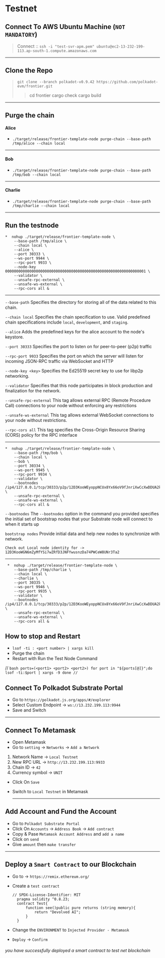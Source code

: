 # Testnet

## Connect To AWS Ubuntu Machine (`NOT MANDATORY`)

>Connect :: `ssh -i "test-svr-apm.pem" ubuntu@ec2-13-232-199-113.ap-south-1.compute.amazonaws.com`

---

## Clone the Repo
> `git clone --branch polkadot-v0.9.42 https://github.com/polkadot-evm/frontier.git`
>>cd frontier
>>cargo check
>>cargo build
---

## Purge the chain

#### Alice
* `./target/release/frontier-template-node purge-chain --base-path /tmp/alice --chain local` 
---
#### Bob
* `./target/release/frontier-template-node purge-chain --base-path /tmp/bob --chain local`
----
#### Charlie
* `./target/release/frontier-template-node purge-chain --base-path /tmp/charlie --chain local`
----

## Run the testnode

    *  nohup ./target/release/frontier-template-node \
		--base-path /tmp/alice \
		--chain local \
		--alice \
		--port 30333 \
		--ws-port 9944 \
		--rpc-port 9933 \
		--node-key 0000000000000000000000000000000000000000000000000000000000000001 \
		--validator \
		--unsafe-rpc-external \
		--unsafe-ws-external \
		--rpc-cors all &

----
`--base-path` Specifies the directory for storing all of the data related to this chain.

`--chain local` Specifies the chain specification to use. Valid predefined chain specifications include `local`, `development`, and `staging`.

`--alice` Adds the predefined keys for the alice account to the node's keystore.

`--port 30333` Specifies the port to listen on for peer-to-peer (p2p) traffic

`--rpc-port 9933` Specifies the port on which the server will listen for incoming JSON-RPC traffic via WebSocket and HTTP

`--node-key <key>` Specifies the Ed25519 secret key to use for libp2p networking.

`--validator` Specifies that this node participates in block production and finalization for the network.

`--unsafe-rpc-external` This tag allows external RPC (Remote Procedure Call) connections to your node without enforcing any restrictions

`--unsafe-ws-external` This tag allows external WebSocket connections to your node without restrictions.

`--rpc-cors all` This tag specifies the Cross-Origin Resource Sharing (CORS) policy for the RPC interface

---

	*  nohup ./target/release/frontier-template-node \
		--base-path /tmp/bob \
		--chain local \
		--bob \
		--port 30334 \
		--ws-port 9945 \
		--rpc-port 9934 \
		--validator \
		--bootnodes /ip4/127.0.0.1/tcp/30333/p2p/12D3KooWEyoppNCUx8Yx66oV9fJnriXwCcXwDDUA2kj6vnc6iDEp \
		--unsafe-rpc-external \
		--unsafe-ws-external \
		--rpc-cors all &
  

`--bootnodes` The `--bootnodes` option in the command you provided specifies the initial set of bootstrap nodes that your Substrate node will connect to when it starts up

`bootstrap nodes` Provide initial data and help new nodes to synchronize with network.

`Check out Local node identity for -> 12D3KooWGN6mZyMfYSi7wZRfD3JNFYwusnzDa74PWCeW8UNr3Ta2`

---

     *  nohup ./target/release/frontier-template-node \
		--base-path /tmp/charlie \
		--chain local \
		--charlie \
		--port 30335 \
		--ws-port 9946 \
		--rpc-port 9935 \
		--validator \
		--bootnodes /ip4/127.0.0.1/tcp/30333/p2p/12D3KooWEyoppNCUx8Yx66oV9fJnriXwCcXwDDUA2kj6vnc6iDEp \
		--unsafe-rpc-external \
		--unsafe-ws-external \
		--rpc-cors all &


## How to stop and Restart

 * `lsof -ti : <port number> | xargs kill `
 * Purge the chain
 * Restart with Run the Test Node Command
 
 // ```bash
	ports=(<port1> <port2> <port2>)
	for port in "${ports[@]}";do
		lsof -ti:$port | xargs -9
	done
//  ```

## Connect To Polkadot Substrate Portal

* Go to `https://polkadot.js.org/apps/#/explorer`
* Select Custom Endpoint -> `ws://13.232.199.113:9944`
* Save and Switch
  
----
  
## Connect To Metamask

* Open Metamask
*  Go to `setting` -> `Networks` -> `Add a Network`
1. Network Name -> `Local Testnet`
2. New RPC URL  -> `http://13.232.199.113:9933`
3. Chain ID -> `42`
4. Currency symbol -> `UNIT`

* Click On `Save`
* Switch to `Local Testnet` in Metamask

  ---


## Add Account and Fund the Account

* Go to `Polkadot Substrate Portal` 
* Click On `Accounts` -> `Address Book` -> `Add contract`
* Copy & Pase `Metamask Account Address` and `add a name`
* Click on `send`
* Give `amount` then `make transfer`

---


## Deploy a `Smart Contract` to our Blockchain

* Go  to -> `https://remix.ethereum.org/`
* Create a `test contract`
  
  
  ```sol
  // SPDX-License-Identifier: MIT
    pragma solidity ^0.8.23;
    contract Test{
        function see()public pure returns (string memory){
            return "Devolved AI";
        }
    }
* Change the `ENVIRONMENT` to `Injected Provider - Metamask` 
* `Deploy` -> `Confirm`

###### _you have successfully deployed a smart contract to test net blockchain_ 
